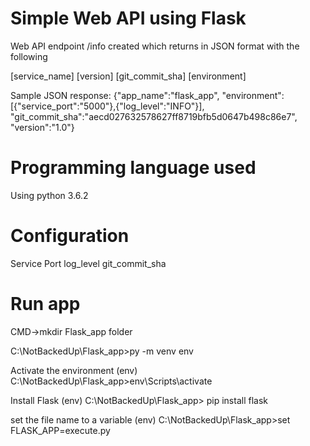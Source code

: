 # Simple Web API using Flask

Web API endpoint /info created which returns in JSON format with the following

[service_name]
[version]
[git_commit_sha]
[environment]

Sample JSON response:
{"app_name":"flask_app",
"environment":[{"service_port":"5000"},{"log_level":"INFO"}],
"git_commit_sha":"aecd027632578627ff8719bfb5d0647b498c86e7",
"version":"1.0"}

# Programming language used

Using python 3.6.2

# Configuration

Service Port
log_level
git_commit_sha

# Run app
CMD->mkdir Flask_app folder 

C:\NotBackedUp\Flask_app>py -m venv env

Activate the environment
(env) C:\NotBackedUp\Flask_app>env\Scripts\activate

Install Flask
(env) C:\NotBackedUp\Flask_app> pip install flask

set the file name to a variable
(env) C:\NotBackedUp\Flask_app>set FLASK_APP=execute.py
